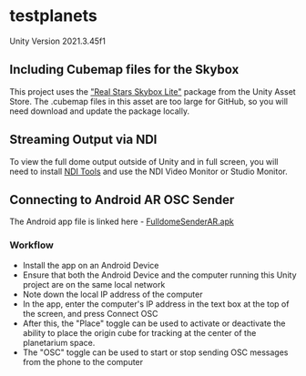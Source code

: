 # testplanets

Unity Version 2021.3.45f1

## Including Cubemap files for the Skybox
This project uses the ["Real Stars Skybox Lite"](https://assetstore.unity.com/packages/3d/environments/sci-fi/real-stars-skybox-lite-116333#content) package from the Unity Asset Store.
The .cubemap files in this asset are too large for GitHub, so you will need download and update the package locally.

## Streaming Output via NDI
To view the full dome output outside of Unity and in full screen, you will need to install [NDI Tools](https://ndi.video/tools/) and use the NDI Video Monitor or Studio Monitor.

## Connecting to Android AR OSC Sender
The Android app file is linked here - [FulldomeSenderAR.apk](https://o365coloradoedu-my.sharepoint.com/:u:/g/personal/riva3436_colorado_edu/EWAa1u6-1hhNmxxI1E4OqskBw9ZZKoCDaHzqrozyEiQLHA?e=9KGpp9)
### Workflow
- Install the app on an Android Device
- Ensure that both the Android Device and the computer running this Unity project are on the same local network
- Note down the local IP address of the computer
- In the app, enter the computer's IP address in the text box at the top of the screen, and press Connect OSC
- After this, the "Place" toggle can be used to activate or deactivate the ability to place the origin cube for tracking at the center of the planetarium space.
- The "OSC" toggle can be used to start or stop sending OSC messages from the phone to the computer
